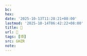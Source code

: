 ```yaml
---
bc:
hex:
date: '2025-10-13T11:28:21+08:00'
lastmod: '2025-10-14T06:42:22+08:00'
title: 󰜩
url: 󰜩
tags: [瑌]
src: GHZR
note:
---
```

